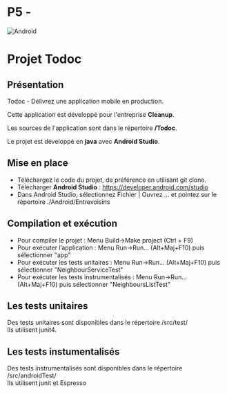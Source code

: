 # P5 - 

![Android](https://img.shields.io/badge/Android-Studio-blue)
# Projet Todoc
## Présentation 
Todoc - Délivrez une application mobile en production.

Cette application est développé pour l'entreprise __Cleanup__.

Les sources de l'application sont dans le répertoire __/Todoc__.

Le projet est développé en __java__ avec __Android Studio__.

## Mise en place
- Téléchargez le code du projet, de préférence en utilisant git clone.  
- Télécharger __Android Studio__ : <https://developer.android.com/studio>  
- Dans Android Studio, sélectionnez Fichier | Ouvrez ... et pointez sur le répertoire ./Android/Entrevoisins  

## Compilation et exécution
- Pour compiler le projet : Menu Build->Make project (Ctrl + F9)  
- Pour exécuter l’application : Menu Run->Run… (Alt+Maj+F10) puis sélectionner "app"  
- Pour exécuter les tests unitaires : Menu Run->Run… (Alt+Maj+F10) puis sélectionner "NeighbourServiceTest"  
- Pour exécuter les tests instrumentalisés : Menu Run->Run… (Alt+Maj+F10) puis sélectionner "NeighboursListTest"  

## Les tests unitaires
Des tests unitaires sont disponibles dans le répertoire /src/test/  
Ils utilisent junit4.  

## Les tests instumentalisés
Des tests instrumentalisés sont disponibles dans le répertoire /src/androidTest/  
Ils utilisent junit et Espresso 

